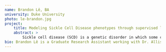 ```yaml
---
name: Brandon Lê, BA
university: Duke University
photo: le-brandon.jpg
project:
    title: Modeling Sickle Cell Disease phenotypes through supervised learning of patient multi-omic data
    abstract: >
        Sickle cell disease (SCD) is a genetic disorder in which some clinical complications, such as renal dysfunction, are associated with early mortality. Not all SCD patients develop significant renal dysfunction, suggesting that factors beyond the primary beta globin mutation impact risk. Our lab recently discovered novel genetic variants contributing to SCD renal outcomes and, through incorporation of other omics data, improved interpretation of the pathophysiology of the loci. Using machine learning methods, I propose to develop inferential models that 1) impute missing omics data within patients’ omics profiles, and 2) predict omic variability associated with renal outcomes. The predictive models generated will inform future studies through combining machine learning tools with multi-omics data, as well as illuminate important SCD pathophysiology.
bio: Brandon Lê is a Graduate Research Assistant working with Dr. Allison Ashley-Koch at the Duke Molecular Physiology Institute at Duke University. He is currently pursuing a PhD in genetics and genomics, and his current research interests revolve around investigating the genetic and omic modifiers of sickle cell disease. His prior research was conducted at the Marine Biological Laboratory, focused on the diversity and propagation of transposable elements in parasitoid genomes. He received his undergraduate degree in Computer Science at Brown University.
---
```

